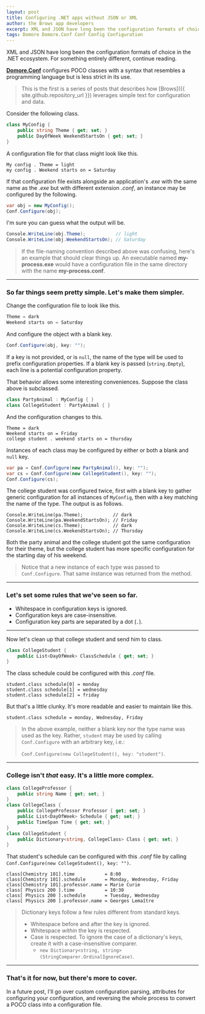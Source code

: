 ```yaml
---
layout: post
title: Configuring .NET apps without JSON or XML
author: the Brows app developers
excerpt: XML and JSON have long been the configuration formats of choice in the .NET ecosystem. For something entirely different, continue reading.
tags: Domore Domore.Conf Conf Config Configuration
---
```

XML and JSON have long been the configuration formats of choice in the .NET ecosystem.
For something entirely different, continue reading.

**[Domore.Conf](https://github.com/kyourek/domore)** configures POCO classes with a syntax that resembles a programming
language but is less strict in its use.

> This is the first is a series of posts that describes how [Brows]({{ site.github.repository_url }}) leverages
> simple text for configuration and data.

Consider the following class.
```csharp
class MyConfig {
    public string Theme { get; set; }
    public DayOfWeek WeekendStartsOn { get; set; }
}
```
A configuration file for that class might look like this.
```
My config . Theme = light
my config . Weekend starts on = Saturday
```
If that configuration file exists alongside an application's *.exe* with the same name as
the *.exe* but with different extension *.conf*, an instance may be configured by the following.
```csharp
var obj = new MyConfig();
Conf.Configure(obj);
```
I'm sure you can guess what the output will be.
```csharp
Console.WriteLine(obj.Theme);           // light
Console.WriteLine(obj.WeekendStartsOn); // Saturday
```

> If the file-naming convention described above was confusing, here's an example that should clear
> things up. An executable named **my-process.exe** would have a configuration file in the same
> directory with the name **my-process.conf**.

--------------------------------------------------------------
### So far things seem pretty simple. Let's make them simpler.
Change the configuration file to look like this.
```csharp
Theme = dark
Weekend starts on = Saturday
```
And configure the object with a blank key.
```csharp
Conf.Configure(obj, key: "");
```
If a key is not provided, or is `null`, the name of the type will be used to prefix configuration 
properties. If a blank key is passed (`string.Empty`), each line is a potential configuration
property.

That behavior allows some interesting conveniences. Suppose the class above is subclassed.
```csharp
class PartyAnimal : MyConfig { }
class CollegeStudent : PartyAnimal { }
```
And the configuration changes to this.
```
Theme = dark
Weekend starts on = Friday
college student . weekend starts on = thursday
```
Instances of each class may be configured by either or both a blank and `null` key.
```csharp
var pa = Conf.Configure(new PartyAnimal(), key: "");
var cs = Conf.Configure(new CollegeStudent(), key: "");
Conf.Configure(cs);
```
The college student was configured twice, first with a blank key to gather generic configuration for
all instances of `MyConfig`, then with a key matching the name of the type. The output is as follows.
```
Console.WriteLine(pa.Theme);           // dark
Console.WriteLine(pa.WeekendStartsOn); // Friday
Console.WriteLine(cs.Theme);           // dark
Console.WriteLine(cs.WeekendStartsOn); // Thursday
```
Both the party animal and the college student got the same configuration for their theme, but the
college student has more specific configuration for the starting day of his weekend.

> Notice that a new instance of each type was passed to `Conf.Configure`.
> That same instance was returned from the method.

------------------------------------------------
### Let's set some rules that we've seen so far.
 - Whitespace in configuration keys is ignored.
 - Configuration keys are case-insensitive.
 - Configuration key parts are separated by a dot (`.`).

------------------------------------------------

Now let's clean up that college student and send him to class.
```csharp
class CollegeStudent {
    public List<DayOfWeek> ClassSchedule { get; set; }
}
```
The class schedule could be configured with this *.conf* file.
```
student.class schedule[0] = monday
student.class schedule[1] = wednesday
student.class schedule[2] = friday
```
But that's a little clunky. It's more readable and easier to maintain like this.
```
student.class schedule = monday, Wednesday, Friday
```

> In the above example, neither a blank key nor the type name was used as the key.
> Rather, `student` may be used by calling `Conf.Configure` with an arbitrary
> key, i.e.:
>
>  `Conf.Configure(new CollegeStudent(), key: "student")`.

------------------------------------------------------
### College isn't *that* easy. It's a little more complex.
```csharp
class CollegeProfessor {
    public string Name { get; set; }
}
class CollegeClass { 
    public CollegeProfessor Professor { get; set; }
    public List<DayOfWeek> Schedule { get; set; }
    public TimeSpan Time { get; set; }
}
class CollegeStudent {
    public Dictionary<string, CollegeClass> Class { get; set; }
}
```
That student's schedule can be configured with this *.conf* file by calling
`Conf.Configure(new CollegeStudent(), key: "")`.
```
class[Chemistry 101].time           = 8:00
class[Chemistry 101].schedule       = Monday, Wednesday, Friday
class[Chemistry 101].professor.name = Marie Curie
class[ Physics 200 ].time           = 10:30
class[ Physics 200 ].schedule       = Tuesday, Wednesday
class[ Physics 200 ].professor.name = Georges Lemaître
```
> Dictionary keys follow a few rules different from standard keys.
> - Whitespace before and after the key is ignored.
> - Whitespace *within* the key is respected.
> - Case is respected. To ignore the case of a dictionary's keys, create it with a
>   case-insensitive comparer.
>   - `new Dictionary<string, string>(StringComparer.OrdinalIgnoreCase)`.

-------------------------------------------------
### That's it for now, but there's more to cover.
In a future post, I'll go over custom configuration parsing, attributes for configuring
your configuration, and reversing the whole process to convert a POCO class into a
configuration file.
